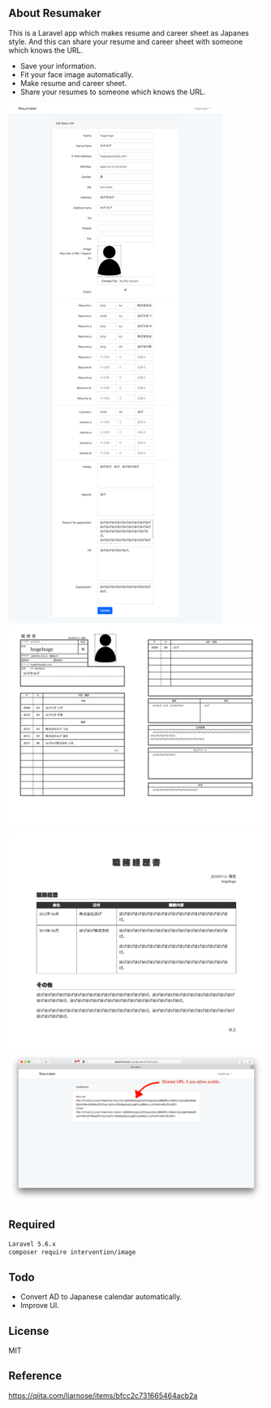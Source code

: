 
## About Resumaker

This is a Laravel app which makes resume and career sheet as Japanes style. And this can share your resume and career sheet with someone which knows the URL.

- Save your information.
- Fit your face image automatically.
- Make resume and career sheet.
- Share your resumes to someone which knows the URL.

[![editor](./resumaker1.png)](resumaker1.png)
[![resume](./resumaker2.png)](resumaker2.png)
[![career](./resumaker3.png)](resumaker3.png)
[![user home](./resumaker4.png)](resumaker4.png)

## Required

```
Laravel 5.6.x
composer require intervention/image
```

## Todo

- Convert AD to Japanese calendar automatically.
- Improve UI.

## License

MIT

## Reference

https://qiita.com/liarnose/items/bfcc2c731665464acb2a
